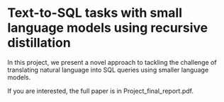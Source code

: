 # Text-to-SQL tasks with small language models using recursive distillation

In this project, we present a novel approach to tackling the challenge of translating natural language into SQL queries using smaller language models.

If you are interested, the full paper is in Project_final_report.pdf.
